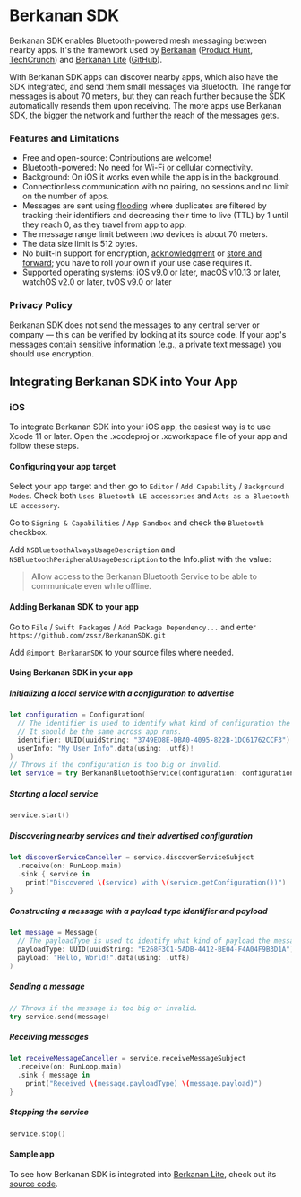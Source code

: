 # Berkanan SDK

Berkanan SDK enables Bluetooth-powered mesh messaging between nearby apps. It's the framework used by [Berkanan](https://apps.apple.com/us/app/berkanan-messenger/id1289061820) ([Product Hunt](https://www.producthunt.com/posts/berkanan), [TechCrunch](https://techcrunch.com/2018/09/27/berkanan-is-a-bluetooth-powered-group-messaging-app/)) and [Berkanan Lite](https://apps.apple.com/us/app/berkanan-messenger-lite/id1479731429) ([GitHub](https://github.com/zssz/BerkananLite)).

With Berkanan SDK apps can discover nearby apps, which also have the SDK integrated, and send them small messages via Bluetooth. The range for messages is about 70 meters, but they can reach further because the SDK automatically resends them upon receiving. The more apps use Berkanan SDK, the bigger the network and further the reach of the messages gets.

### Features and Limitations
- Free and open-source: Contributions are welcome!
- Bluetooth-powered: No need for Wi-Fi or cellular connectivity.
- Background: On iOS it works even while the app is in the background.
- Connectionless communication with no pairing, no sessions and no limit on the number of apps.
- Messages are sent using [flooding](https://en.wikipedia.org/wiki/Flooding_(computer_networking)) where duplicates are filtered by tracking their identifiers and decreasing their time to live (TTL) by 1 until they reach 0, as they travel from app to app.
- The message range limit between two devices is about 70 meters.
- The data size limit is 512 bytes.
- No built-in support for encryption, [acknowledgment](https://en.wikipedia.org/wiki/Acknowledgement_(data_networks)) or [store and forward](https://en.wikipedia.org/wiki/Store_and_forward); you have to roll your own if your use case requires it.
- Supported operating systems: iOS v9.0 or later, macOS v10.13 or later, watchOS v2.0 or later, tvOS v9.0 or later

### Privacy Policy
Berkanan SDK does not send the messages to any central server or company — this can be verified by looking at its source code. If your app's messages contain sensitive information (e.g., a private text message) you should use encryption.

## Integrating Berkanan SDK into Your App

### iOS

To integrate Berkanan SDK into your iOS app, the easiest way is to use Xcode 11 or later. Open the .xcodeproj or .xcworkspace file of your app and follow these steps.

#### Configuring your app target

Select your app target and then go to `Editor` / `Add Capability` / `Background Modes`. Check both `Uses Bluetooth LE accessories` and `Acts as a Bluetooth LE accessory`.

Go to `Signing & Capabilities` /  `App Sandbox` and check the `Bluetooth` checkbox. 

Add `NSBluetoothAlwaysUsageDescription` and `NSBluetoothPeripheralUsageDescription` to the Info.plist with the value:

> Allow access to the Berkanan Bluetooth Service to be able to communicate even while offline.

#### Adding Berkanan SDK to your app

Go to `File` / `Swift Packages` / `Add Package Dependency...` and enter `https://github.com/zssz/BerkananSDK.git`

Add `@import BerkananSDK` to your source files where needed.

#### Using Berkanan SDK in your app

##### Initializing a local service with a configuration to advertise

```swift
let configuration = Configuration(
  // The identifier is used to identify what kind of configuration the service has. 
  // It should be the same across app runs.
  identifier: UUID(uuidString: "3749ED8E-DBA0-4095-822B-1DC61762CCF3")!, 
  userInfo: "My User Info".data(using: .utf8)!
)
// Throws if the configuration is too big or invalid.
let service = try BerkananBluetoothService(configuration: configuration)
```

##### Starting a local service

```swift
service.start()
```

##### Discovering nearby services and their advertised configuration

```swift
let discoverServiceCanceller = service.discoverServiceSubject
  .receive(on: RunLoop.main)
  .sink { service in
    print("Discovered \(service) with \(service.getConfiguration())")
}
```

##### Constructing a message with a payload type identifier and payload

```swift
let message = Message(
  // The payloadType is used to identify what kind of payload the message carries.
  payloadType: UUID(uuidString: "E268F3C1-5ADB-4412-BE04-F4A04F9B3D1A")!,
  payload: "Hello, World!".data(using: .utf8)
)
```

##### Sending a message

```swift
// Throws if the message is too big or invalid.
try service.send(message)
```

##### Receiving messages

```swift
let receiveMessageCanceller = service.receiveMessageSubject
  .receive(on: RunLoop.main)
  .sink { message in
    print("Received \(message.payloadType) \(message.payload)")
}
```

##### Stopping the service

```swift
service.stop()
```

#### Sample app

To see how Berkanan SDK is integrated into [Berkanan Lite](https://apps.apple.com/us/app/berkanan-messenger-lite/id1479731429), check out its [source code](https://github.com/zssz/BerkananLite).
